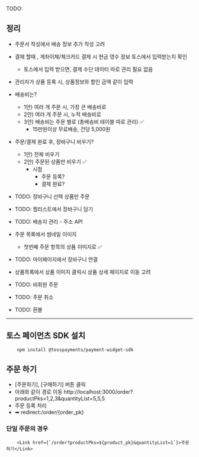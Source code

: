 TODO:
## 정리
- 주문서 작성에서 배송 정보 추가 작성 고려
- 결제 할때 , 계좌이체/체크카드 결제 시 현금 영수 정보 토스에서 입력받는지 확인
    - 토스에서 입력 받으면, 결제 수단 데이터 따로 관리 필요 없음
- 관리자가 상품 등록 시, 상품정보와 할인 금액 같이 입력
- 배송비는? 
    - 1안) 여러 개 주문 시, 가장 큰 배송비로
    - 2안) 여러 개 주문 시, 누적 배송비로
    - 3안) 배송비는 주문 별로 (총배송비 테이블 따로 관리) ✅
        - 15만원이상 무료배송, 건당 5,000원

- 주문/결제 완료 후, 장바구니 비우기?
    - 1안) 전체 비우기
    - 2안) 주문된 상품만 비우기 ✅
        - 시점
            - 주문 등록?
            - 결제 완료?

- TODO: 장바구니 선택 상품만 주문
- TODO: 찜리스트에서 장바구니 담기
- TODO: 배송지 관리 - 주소 API

- 주문 목록에서 썸네일 이미지
    - 첫번째 주문 항목의 상품 이미지로 ✅

- TODO: 마이페이지에서 장바구니 연결
- 상품목록에서 상품 이미지 클릭시 상품 상세 페이지로 이동 고려

- TODO: 비회원 주문
- TODO: 주문 취소
- TODO: 환불

    
        





----------------------------------------------------
## 토스 페이먼츠 SDK 설치
```
    npm install @tosspayments/payment-widget-sdk
```


## 주문 하기
- [주문하기], [구매하기] 버튼 클릭
- 아래와 같이 경로 이동
http://localhost:3000/order?productPks=1,2,3&quantityList=5,5,5
- 주문 등록 처리
- ➡ redirect:/order/{order_pk}

### 단일 주문의 경우
```
    <Link href={`/order?productPks=${product_pk}&quantityList=1`}>주문하기</Link>
```